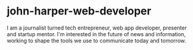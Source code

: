 # john-harper-web-developer
I am a journalist turned tech entrepreneur, web app developer, presenter and startup mentor. I'm interested in the future of news and information, working to shape the tools we use to communicate today and tomorrow.
